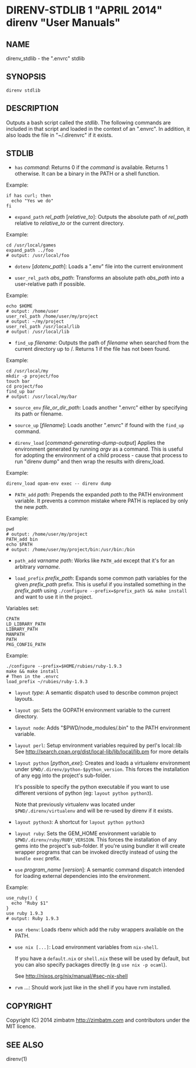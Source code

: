 DIRENV-STDLIB 1 "APRIL 2014" direnv "User Manuals"
==================================================

NAME
----

direnv_stdlib - the ".envrc" stdlib

SYNOPSIS
--------

`direnv stdlib`

DESCRIPTION
-----------

Outputs a bash script called the *stdlib*. The following commands are included in that script and loaded in the context of an ".envrc". In addition, it also loads the file in "~/.direnvrc" if it exists.

STDLIB
------

* `has` *command*:
    Returns 0 if the *command* is available. Returns 1 otherwise. It can be a binary in the PATH or a shell function.

Example:

    if has curl; then
      echo "Yes we do"
    fi

* `expand_path` *rel_path* [*relative_to*]:
    Outputs the absolute path of *rel_path* relative to *relative_to* or the current directory.

Example:

    cd /usr/local/games
    expand_path ../foo
    # output: /usr/local/foo

* `dotenv` [*dotenv_path*]:
    Loads a ".env" file into the current environment

* `user_rel_path` *abs_path*:
    Transforms an absolute path *abs_path* into a user-relative path if possible.

Example:

    echo $HOME
    # output: /home/user
    user_rel_path /home/user/my/project
    # output: ~/my/project
    user_rel_path /usr/local/lib
    # output: /usr/local/lib

* `find_up` *filename*:
    Outputs the path of *filename* when searched from the current directory up to /. Returns 1 if the file has not been found.

Example:

    cd /usr/local/my
    mkdir -p project/foo
    touch bar
    cd project/foo
    find_up bar
    # output: /usr/local/my/bar

* `source_env` *file_or_dir_path*:
    Loads another ".envrc" either by specifying its path or filename.

* `source_up` [*filename*]:
    Loads another ".envrc" if found with the `find_up` command.

* `direnv_load` [*command-generating-dump-output*]
    Applies the environment generated by running *argv* as a
    command. This is useful for adopting the environment of a child
    process - cause that process to run "direnv dump" and then wrap
    the results with direnv_load.

Example:

    direnv_load opam-env exec -- direnv dump

* `PATH_add` *path*:
    Prepends the expanded *path* to the PATH environment variable. It prevents a common mistake where PATH is replaced by only the new *path*.

Example:

    pwd
    # output: /home/user/my/project
    PATH_add bin
    echo $PATH
    # output: /home/user/my/project/bin:/usr/bin:/bin

* `path_add` *varname* *path*:
    Works like `PATH_add` except that it's for an arbitrary *varname*.

* `load_prefix` *prefix_path*:
    Expands some common path variables for the given *prefix_path* prefix. This is useful if you installed something in the *prefix_path* using
    `./configure --prefix=$prefix_path && make install` and want to use it in
    the project.

Variables set:

    CPATH
    LD_LIBRARY_PATH
    LIBRARY_PATH
    MANPATH
    PATH
    PKG_CONFIG_PATH

Example:

    ./configure --prefix=$HOME/rubies/ruby-1.9.3
    make && make install
    # Then in the .envrc
    load_prefix ~/rubies/ruby-1.9.3

* `layout` *type*:
    A semantic dispatch used to describe common project layouts.

* `layout go`:
    Sets the GOPATH environment variable to the current directory.

* `layout node`:
    Adds "$PWD/node_modules/.bin" to the PATH environment variable.

* `layout perl`:
    Setup environment variables required by perl's local::lib
    See http://search.cpan.org/dist/local-lib/lib/local/lib.pm for more
    details

* `layout python` [*python_exe*]:
    Creates and loads a virtualenv environment under `$PWD/.direnv/python-$python_version`. This forces the installation of any egg into the project's sub-folder.

    It's possible to specify the python executable if you want to use different versions of python (eg: `layout python python3`).

    Note that previously virtualenv was located under `$PWD/.direnv/virtualenv` and will be re-used by direnv if it exists.

* `layout python3`:
    A shortcut for `layout python python3`

* `layout ruby`:
    Sets the GEM_HOME environment variable to `$PWD/.direnv/ruby/RUBY_VERSION`. This forces the installation of any gems into the project's sub-folder.
    If you're using bundler it will create wrapper programs that can be invoked directly instead of using the `bundle exec` prefix.

* `use` *program_name* [*version*]:
    A semantic command dispatch intended for loading external dependencies into the environment.

Example:

    use_ruby() {
      echo "Ruby $1"
    }
    use ruby 1.9.3
    # output: Ruby 1.9.3

* `use rbenv`:
    Loads rbenv which add the ruby wrappers available on the PATH.
* `use nix [...]`:
    Load environment variables from `nix-shell`.

    If you have a `default.nix` or `shell.nix` these will be
    used by default, but you can also specify packages directly
    (e.g `use nix -p ocaml`).

    See http://nixos.org/nix/manual/#sec-nix-shell
* `rvm` ...:
    Should work just like in the shell if you have rvm installed.

COPYRIGHT
---------

Copyright (C) 2014 zimbatm <http://zimbatm.com> and contributors under the MIT licence.

SEE ALSO
--------

direnv(1)
